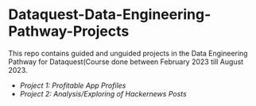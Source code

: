 # Dataquest-Data-Engineering-Pathway-Projects
This repo contains guided and unguided projects in the Data Engineering Pathway for Dataquest(Course done between February 2023 till August 2023.
* *Project 1: Profitable App Profiles*
* *Project 2: Analysis/Exploring of Hackernews Posts*
